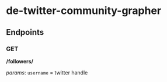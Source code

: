 # de-twitter-community-grapher
## Endpoints

### GET
**/followers/**

*params*: `username` = twitter handle

